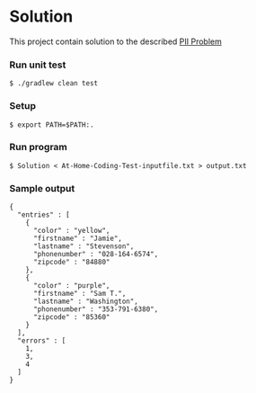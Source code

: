 Solution
===================

This project contain solution to the described [PII Problem](AtHomeCodingTest-ThePIIProblem.pdf)

### Run unit test
`$ ./gradlew clean test`

### Setup
`$ export PATH=$PATH:.`

### Run program

`$ Solution < At-Home-Coding-Test-inputfile.txt > output.txt`

### Sample output

```
{
  "entries" : [
    {
      "color" : "yellow",
      "firstname" : "Jamie",
      "lastname" : "Stevenson",
      "phonenumber" : "028-164-6574",
      "zipcode" : "84880"
    },
    {
      "color" : "purple",
      "firstname" : "Sam T.",
      "lastname" : "Washington",
      "phonenumber" : "353-791-6380",
      "zipcode" : "85360"
    }
  ],
  "errors" : [
    1,
    3,
    4
  ]
}
```
